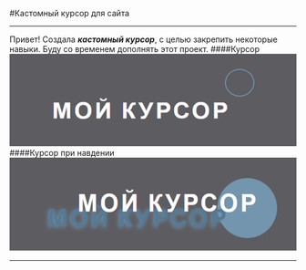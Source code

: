 #Кастомный курсор для сайта

---

Привет! Создала ___кастомный курсор___, с целью закрепить некоторые навыки. Буду со временем дополнять этот проект.
####Курсор
![custom Cursor](img/cursor.png)
####Курсор при навдении
![cistom cutsor hover](img/cursortransform.png)
___

